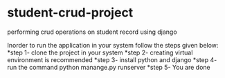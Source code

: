 # student-crud-project
performing crud operations on student record using django

Inorder to run the application in your system follow the steps given below:
*step 1- clone the project in your system
*step 2- creating virtual environment is recommended
*step 3- install python and django
*step 4- run the command python manange.py runserver
*step 5- You are done
